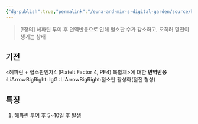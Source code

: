 ```yaml
---
{"dg-publish":true,"permalink":"/euna-and-mir-s-digital-garden/source/hit/","tags":["study_note","source"]}
---
```


>[!정의]
> 헤파린 투여 후 면역반응으로 인해 혈소판 수가 감소하고, 오히려 혈전이 생기는 상태

## 기전
<헤파린 + 혈소판인자4 (Platelt Factor 4, PF4) 복합체>에 대한 **면역반응**
:LiArrowBigRight: IgG :LiArrowBigRight:혈소판 활성화(혈전 형성)

## 특징
1. 헤파린 투여 후 5~10일 후 발생 